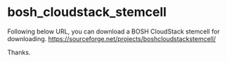 bosh_cloudstack_stemcell
========================

Following below URL, you can download a BOSH CloudStack stemcell for downloading.
https://sourceforge.net/projects/boshcloudstackstemcell/

Thanks.
